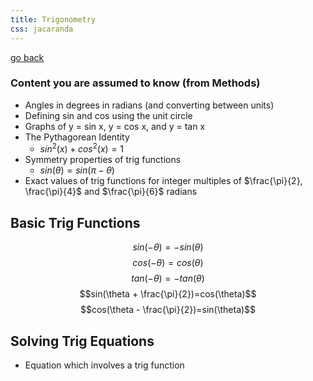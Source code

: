 ```yaml
---
title: Trigonometry
css: jacaranda
---
```


[go back](11Subjects/11Specialist.md)

### Content you are assumed to know (from Methods)
- Angles in degrees in radians (and converting between units)
- Defining sin  and cos using the unit circle
- Graphs of y = sin x, y = cos x, and y = tan x
- The Pythagorean Identity
	- $sin^2 (x) + cos^2 (x) =1$
- Symmetry properties of trig functions
	- $sin (\theta) = sin (\pi - \theta)$
- Exact values of trig functions for integer multiples of $\frac{\pi}{2}, \frac{\pi}{4}$ and $\frac{\pi}{6}$ radians

## Basic Trig Functions
$$sin(-\theta)=-sin(\theta)$$
$$cos (-\theta)=cos(\theta)$$
$$tan(-\theta)=-tan(\theta)$$
$$sin(\theta + \frac{\pi}{2})=cos(\theta)$$
$$cos(\theta - \frac{\pi}{2})=sin(\theta)$$
## Solving Trig Equations
- Equation which involves a trig function